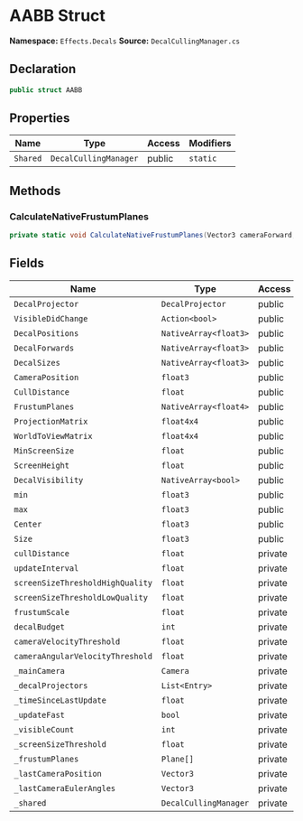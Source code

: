 # AABB Struct

**Namespace:** `Effects.Decals`
**Source:** `DecalCullingManager.cs`

## Declaration

```csharp
public struct AABB
```

## Properties

| Name | Type | Access | Modifiers |
|------|------|--------|-----------|
| `Shared` | `DecalCullingManager` | public | `static` |

## Methods

### CalculateNativeFrustumPlanes

```csharp
private static void CalculateNativeFrustumPlanes(Vector3 cameraForward, Plane[] frustumPlanes, Vector3 cameraPosition, NativeArray<float4> nativePlanes, float scale)
```

## Fields

| Name | Type | Access | Modifiers |
|------|------|--------|-----------|
| `DecalProjector` | `DecalProjector` | public | - |
| `VisibleDidChange` | `Action<bool>` | public | - |
| `DecalPositions` | `NativeArray<float3>` | public | - |
| `DecalForwards` | `NativeArray<float3>` | public | - |
| `DecalSizes` | `NativeArray<float3>` | public | - |
| `CameraPosition` | `float3` | public | - |
| `CullDistance` | `float` | public | - |
| `FrustumPlanes` | `NativeArray<float4>` | public | - |
| `ProjectionMatrix` | `float4x4` | public | - |
| `WorldToViewMatrix` | `float4x4` | public | - |
| `MinScreenSize` | `float` | public | - |
| `ScreenHeight` | `float` | public | - |
| `DecalVisibility` | `NativeArray<bool>` | public | - |
| `min` | `float3` | public | - |
| `max` | `float3` | public | - |
| `Center` | `float3` | public | - |
| `Size` | `float3` | public | - |
| `cullDistance` | `float` | private | - |
| `updateInterval` | `float` | private | - |
| `screenSizeThresholdHighQuality` | `float` | private | - |
| `screenSizeThresholdLowQuality` | `float` | private | - |
| `frustumScale` | `float` | private | - |
| `decalBudget` | `int` | private | - |
| `cameraVelocityThreshold` | `float` | private | - |
| `cameraAngularVelocityThreshold` | `float` | private | - |
| `_mainCamera` | `Camera` | private | - |
| `_decalProjectors` | `List<Entry>` | private | `readonly` |
| `_timeSinceLastUpdate` | `float` | private | - |
| `_updateFast` | `bool` | private | - |
| `_visibleCount` | `int` | private | - |
| `_screenSizeThreshold` | `float` | private | - |
| `_frustumPlanes` | `Plane[]` | private | - |
| `_lastCameraPosition` | `Vector3` | private | - |
| `_lastCameraEulerAngles` | `Vector3` | private | - |
| `_shared` | `DecalCullingManager` | private | `static` |

